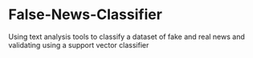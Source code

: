 # False-News-Classifier
Using text analysis tools to classify a dataset of fake and real news and validating using a support vector classifier

